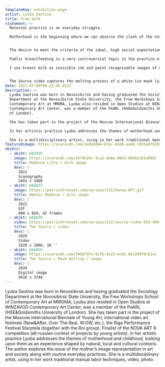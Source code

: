 ```yaml
---
templateKey: exhibition-page
artist: Lyuba Sautina
title: From milk
statement: >-
  Maternal practice is an everyday struggle.

  Motherhood is the beginning where we can observe the clash of the natural and the cultural. It is both a natural function and an engineered concept that satisfies various social requirements and is filled with certain standards towards the mother and her behavior.


  The desire to meet the criteria of the ideal, high social expectations and discrimination are strong oppressive factors, pushing the sensory knowledge of the process into the background. All this puts women who have taken on new experiences in a position of particular fragility and vulnerability.

  Public breastfeeding is a very controversial topic in the practice of motherhood. Feeding a baby in a cafe , museum or any other public space is often accompanied by social judgment and accusations of shamelessness.

  I use breast milk as invisible ink and paint recognizable images of mothers. Thus, focusing on the duality in relation to mothers - the exaltation of the image in culture and censure in everyday life.


  The Source video captures the melting process of a white ice mask lying on the ground. The mask is a cast of the artist’s face and actually is a mixture of breast milk and Infant formula.
date: 2022-03-08T06:22:30.022Z
description: >-
  Lyuba Sautina was born in Novosibirsk and having graduated the Sociology
  Department at the Novosibirsk State University, the Free Workshops School of
  Contemporary Art at MMOMA, Lyuba also resided in Open Studios at WINZAVOD
  Contemporary Art Center, was a member of the PeARL (HSE&Goldsmiths University
  of London).

  She has taken part in the project of the Moscow International Biennale of Young Art, international video art festivals (Now&After, Over The Real, W:OW, etc.), the Riga Performance Festival Starptela (together with the Roi group). Finalist of the NOVA ART 8 competition (all-russian contest of projects by young artists).

  In her artistic practice Lyuba addresses the themes of motherhood and childhood, looking upon them as an experience shaped by natural, local and cultural contexts. The author explores the issue of the mother’s image representation in art and society along with routine everyday practices.

  She is a multidisciplinary artist, using in her work traditional manual labor techniques, video, photo.
featuredimage: https://ucarecdn.com/3eda9304-67ac-41d6-aa46-1931a4f8269f/
objkts:
  - objkt: 665915
    image: https://ucarecdn.com/4379e24c-3ca2-4b8a-90e5-0b66e281e098/
    title: Madonna Litta / milk image
    desc: |-
      2022
      Scanography
      2491 × 3408
  - objkt: 666033
    image: https://patricktresset.com/various/III/benua-NFT.gif
    title: Benois Madonna / milk image
    desc: |
      2022
      GIF
      600 x 824, 42 frames
  - objkt: 666039
    video: https://patricktresset.com/various/III/source-video-854-480.mp4
    title: The Source / video
    desc: |-
      2020
      Video
      1920 x 1080, 16 ''
  - objkt: 666059
    image: https://ucarecdn.com/3468797a-9cfb-4a15-bc02-6b1089f8cb14/
    title: The Source / Mask melting / image
    desc: |-
      2020
      Digital image
      5616 x 3744
---
```

Lyuba Sautina was born in Novosibirsk and having graduated the Sociology Department at the Novosibirsk State University, the Free Workshops School of Contemporary Art at MMOMA, Lyuba also resided in Open Studios at WINZAVOD Contemporary Art Center, was a member of the PeARL (HSE&Goldsmiths University of London). She has taken part in the project of the Moscow International Biennale of Young Art, international video art festivals (Now&After, Over The Real, W:OW, etc.), the Riga Performance Festival Starptela (together with the Roi group). Finalist of the NOVA ART 8 competition (all-russian contest of projects by young artists). In her artistic practice Lyuba addresses the themes of motherhood and childhood, looking upon them as an experience shaped by natural, local and cultural contexts. The author explores the issue of the mother’s image representation in art and society along with routine everyday practices. She is a multidisciplinary artist, using in her work traditional manual labor techniques, video, photo.